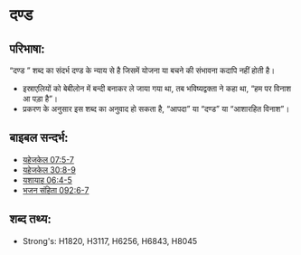 # दण्ड #

## परिभाषा: ##

“दण्ड ” शब्द का संदर्भ दण्ड के न्याय से है जिसमें योजना या बचने की संभावना कदापि नहीं होती है।

* इस्राएलियों को बेबीलोन में बन्दी बनाकर ले जाया गया था, तब भविष्यद्वक्ता ने कहा था, “हम पर विनाश आ पड़ा है”।
* प्रकरण के अनुसार इस शब्द का अनुवाद हो सकता है, “आपदा” या “दण्ड” या “आशारहित विनाश”।

## बाइबल सन्दर्भ: ##

* [यहेजकेल 07:5-7](rc://hi/tn/help/ezk/07/05)
* [यहेजकेल 30:8-9](rc://hi/tn/help/ezk/30/08)
* [यशायाह 06:4-5](rc://hi/tn/help/isa/06/04)
* [भजन संहिता 092:6-7](rc://hi/tn/help/psa/092/006)

## शब्द तथ्य: ##

* Strong's: H1820, H3117, H6256, H6843, H8045

